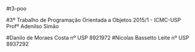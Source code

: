 #t3-poo

#3º Trabalho de Programação Orientada a Objetos
2015/1 - ICMC-USP Profº Adenilso Simão

#Danilo de Moraes Costa 
nº USP 8921972
#Nícolas Bassetto Leite 
nº USP 8937292
